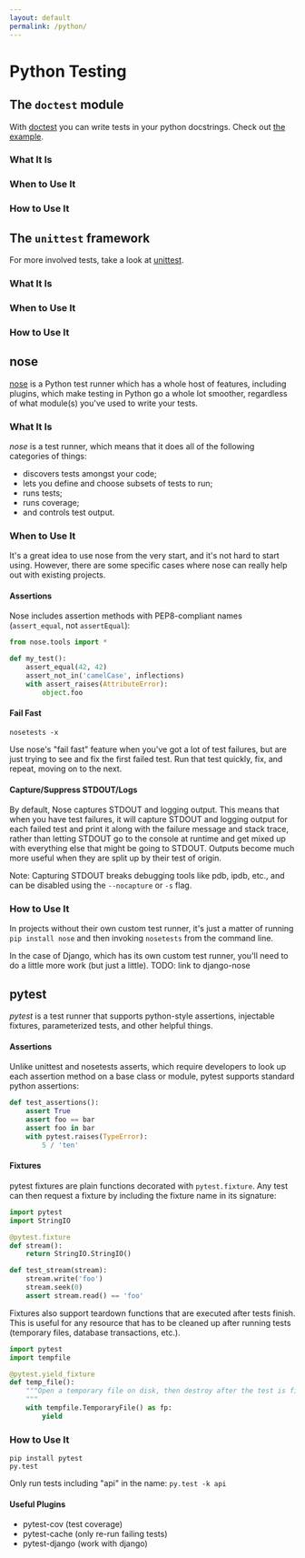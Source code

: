 ```yaml
---
layout: default
permalink: /python/
---
```

# Python Testing

## The `doctest` module
With [doctest] you can write tests in your python docstrings. Check out [the example](examples/doctest).

### What It Is

### When to Use It

### How to Use It

## The `unittest` framework
For more involved tests, take a look at [unittest].

### What It Is

### When to Use It

### How to Use It

## nose
[nose] is a Python test runner which has a whole host of features, including plugins, which make testing in Python go a whole lot smoother, regardless
of what module(s) you've used to write your tests.

### What It Is
*nose* is a test runner, which means that it does all of the following categories of things:

  * discovers tests amongst your code;
  * lets you define and choose subsets of tests to run;
  * runs tests;
  * runs coverage;
  * and controls test output.

### When to Use It
It's a great idea to use nose from the very start, and it's not hard to start using. However, there are some specific cases where nose can really help out with existing projects.

#### Assertions
Nose includes assertion methods with PEP8-compliant names (`assert_equal`, not `assertEqual`):

```python
from nose.tools import *

def my_test():
    assert_equal(42, 42)
    assert_not_in('camelCase', inflections)
    with assert_raises(AttributeError):
        object.foo
```

#### Fail Fast
`nosetests -x`

Use nose's "fail fast" feature when you've got a lot of test failures, but are just trying to see and fix the first failed test. Run that test quickly, fix, and repeat, moving on to the next.

#### Capture/Suppress STDOUT/Logs
By default, Nose captures STDOUT and logging output. This means that when you have test failures, it will capture STDOUT and logging output for each failed test and print it
along with the failure message and stack trace, rather than letting STDOUT go to the console at runtime and get mixed up with everything else that might be going to STDOUT.
Outputs become much more useful when they are split up by their test of origin.

Note: Capturing STDOUT breaks debugging tools like pdb, ipdb, etc., and can be disabled using the `--nocapture` or `-s` flag.

### How to Use It
In projects without their own custom test runner, it's just a matter of running `pip install nose` and then invoking `nosetests` from the command line.

In the case of Django, which has its own custom test runner, you'll need to do a little more work (but just a little). TODO: link to django-nose

## pytest
*pytest* is a test runner that supports python-style assertions, injectable fixtures, parameterized tests, and other helpful things.

#### Assertions
Unlike unittest and nosetests asserts, which require developers to look up each assertion method on a base class or module, pytest supports standard python assertions:

```python
def test_assertions():
    assert True
    assert foo == bar
    assert foo in bar
    with pytest.raises(TypeError):
        5 / 'ten'
```

#### Fixtures
pytest fixtures are plain functions decorated with `pytest.fixture`. Any test can then request a fixture by including the fixture name in its signature:

```python
import pytest
import StringIO

@pytest.fixture
def stream():
    return StringIO.StringIO()

def test_stream(stream):
    stream.write('foo')
    stream.seek(0)
    assert stream.read() == 'foo'
```

Fixtures also support teardown functions that are executed after tests finish. This is useful for any resource that has to be cleaned up after running tests (temporary files, database transactions, etc.).

```python
import pytest
import tempfile

@pytest.yield_fixture
def temp_file():
    """Open a temporary file on disk, then destroy after the test is finished.
    """
    with tempfile.TemporaryFile() as fp:
        yield
```

### How to Use It
```
pip install pytest
py.test
```

Only run tests including "api" in the name:
`py.test -k api`

#### Useful Plugins

* pytest-cov (test coverage)
* pytest-cache (only re-run failing tests)
* pytest-django (work with django)


[nose]: https://nose.readthedocs.org/en/latest/
[doctest]: https://docs.python.org/3.4/library/doctest.html
[unittest]: https://docs.python.org/3.4/library/unittest.html
[pytest]: https://pytest.org/latest/
